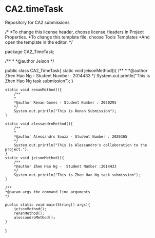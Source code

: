 # CA2.timeTask
Repository for CA2 submissions

/*
*To change this license header, choose license Headers in Project Properties.
*To change this template file, choose Tools Templates 
*And open the template in the editor.
*/

package CA2_TimeTask;

/**
*
*@author Jeison
*/

public class CA2_TimeTask{
static void jeisonMethod(){
        /**
        *
        *@author Zhen Hao Ng - Student Number : 2014433
        */
        System.out.println("This is Zhen Hao Ng task submission");
    }

    static void renanMethod(){
        /**
        *
        *@author Renan Gomes - Student Number : 2020295
        */
        System.out.println("This is Renan Submission");
    }

    static void alessandroMethod(){
        /**
        *
        *@author Alessandro Souza - Student Number : 2020365
        */
        System.out.println("This is Alessandro's collaboration to the project.");
    }
    static void jeisonMethod(){
        /**
        *@author Zhen Hao Ng -  Student Number :2014433
        */
        System.out.println("This is Zhen Hao Ng task submission");
    }    
    
    /**
    *@param args the command line arguments 
    */

    public static void main(String[] args){
        jeisonMethod();
        renanMethod();
        alessandroMethod();
    }
}

